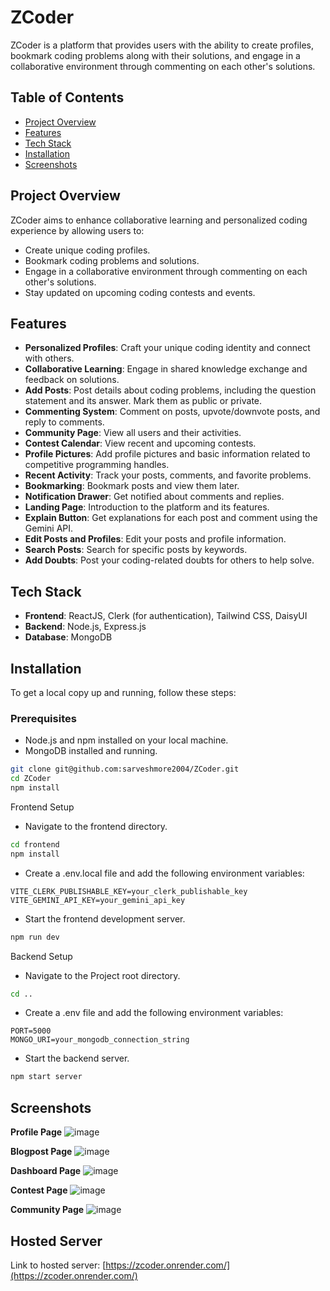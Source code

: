# ZCoder

ZCoder is a platform that provides users with the ability to create profiles, bookmark coding problems along with their solutions, and engage in a collaborative environment through commenting on each other's solutions.

## Table of Contents

- [Project Overview](#project-overview)
- [Features](#features)
- [Tech Stack](#tech-stack)
- [Installation](#installation)
- [Screenshots](#screenshots)

## Project Overview

ZCoder aims to enhance collaborative learning and personalized coding experience by allowing users to:

- Create unique coding profiles.
- Bookmark coding problems and solutions.
- Engage in a collaborative environment through commenting on each other's solutions.
- Stay updated on upcoming coding contests and events.

## Features

- **Personalized Profiles**: Craft your unique coding identity and connect with others.
- **Collaborative Learning**: Engage in shared knowledge exchange and feedback on solutions.
- **Add Posts**: Post details about coding problems, including the question statement and its answer. Mark them as public or private.
- **Commenting System**: Comment on posts, upvote/downvote posts, and reply to comments.
- **Community Page**: View all users and their activities.
- **Contest Calendar**: View recent and upcoming contests.
- **Profile Pictures**: Add profile pictures and basic information related to competitive programming handles.
- **Recent Activity**: Track your posts, comments, and favorite problems.
- **Bookmarking**: Bookmark posts and view them later.
- **Notification Drawer**: Get notified about comments and replies.
- **Landing Page**: Introduction to the platform and its features.
- **Explain Button**: Get explanations for each post and comment using the Gemini API.
- **Edit Posts and Profiles**: Edit your posts and profile information.
- **Search Posts**: Search for specific posts by keywords.
- **Add Doubts**: Post your coding-related doubts for others to help solve.

## Tech Stack

- **Frontend**: ReactJS, Clerk (for authentication), Tailwind CSS, DaisyUI
- **Backend**: Node.js, Express.js
- **Database**: MongoDB

## Installation

To get a local copy up and running, follow these steps:

### Prerequisites

- Node.js and npm installed on your local machine.
- MongoDB installed and running.

```bash
git clone git@github.com:sarveshmore2004/ZCoder.git
cd ZCoder
npm install
```
Frontend Setup
- Navigate to the frontend directory.
```bash
cd frontend
npm install
```
- Create a .env.local file and add the following environment variables:
```
VITE_CLERK_PUBLISHABLE_KEY=your_clerk_publishable_key
VITE_GEMINI_API_KEY=your_gemini_api_key
```
- Start the frontend development server.
```bash
npm run dev
```
Backend Setup
- Navigate to the Project root directory.
```bash
cd ..
```
- Create a .env file and add the following environment variables:
```
PORT=5000
MONGO_URI=your_mongodb_connection_string
```
- Start the backend server.
```bash
npm start server
```

## Screenshots

**Profile Page**
![image](https://github.com/sarveshmore2004/ZCoder/assets/118593041/cd7560a1-d025-410a-8949-2ac9458e917e)


**Blogpost Page**
![image](https://github.com/sarveshmore2004/ZCoder/assets/118593041/40f0c8c2-e8fc-4d65-8a12-4b758beb137a)


**Dashboard Page**
![image](https://github.com/sarveshmore2004/ZCoder/assets/118593041/d6e56640-bafa-48d6-b954-95fbc49e2046)


**Contest Page**
![image](https://github.com/sarveshmore2004/ZCoder/assets/118593041/62160b3b-1377-4883-a0b9-abce45ad1de6)


**Community Page**
![image](https://github.com/sarveshmore2004/ZCoder/assets/118593041/991edc49-d60d-47d6-a8a5-4bf1e1452ea3)


## Hosted Server

Link to hosted server: [https://zcoder.onrender.com/](https://zcoder.onrender.com/)
